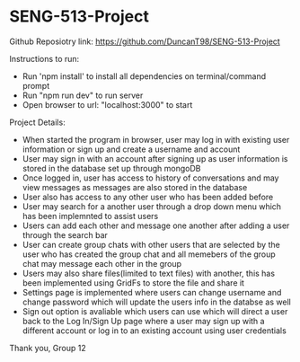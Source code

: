 # SENG-513-Project

Github Reposiotry link: https://github.com/DuncanT98/SENG-513-Project

Instructions to run:
- Run 'npm install' to install all dependencies on terminal/command prompt
- Run "npm run dev" to run server
- Open browser to url: "localhost:3000" to start 

Project Details:
- When started the program in browser, user may log in with existing user information or sign up and create a username and account 
- User may sign in with an account after signing up as user information is stored in the database set up  through mongoDB
- Once logged in, user has access to history of conversations and may view messages as messages are also stored in the database
- User also has access to any other user who has been added before
- User may search for a another user through a drop down menu which has been implemnted to assist users
- Users can add each other and message one another after adding a user through the search bar
- User can create group chats with other users that are selected by the user who has created the group chat and all memebers of the group chat may message each other in the group
- Users may also share files(limited to text files) with another, this has been implemented using GridFs to store the file and share it
- Settings page is implemented where users can change username and change password which will update the users info in the databse as well
- Sign out option is avaliable which users can use which will direct a user back to the Log In/Sign Up page where a user may sign up with a different account or log in to an existing account using user credentials

Thank you, 
Group 12
